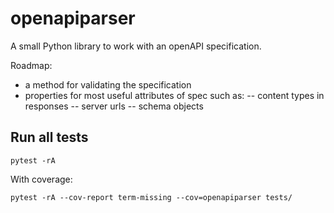 # openapiparser

A small Python library to work with an openAPI specification.

Roadmap:
- a method for validating the specification
- properties for most useful attributes of spec such as:
-- content types in responses
-- server urls
-- schema objects

## Run all tests
```
pytest -rA
```

With coverage:
```
pytest -rA --cov-report term-missing --cov=openapiparser tests/
```
